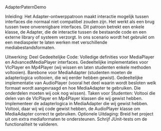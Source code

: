 AdapterPaternDemo

Inleiding: Het Adapter-ontwerppatroon maakt interactie mogelijk tussen interfaces die normaal niet compatibel zouden zijn. Het werkt als een brug tussen twee onverenigbare interfaces. Dit patroon betrekt een enkele klasse, de Adapter, die de interactie tussen de bestaande code en een externe library of systeem verzorgt. In ons scenario wordt het gebruikt om een mediaspeler te laten werken met verschillende mediabestandsformaten.

Uitwerking: Deel Gedeeltelijke Code: Volledige definities voor MediaPlayer en AdvancedMediaPlayer interfaces. Gedeeltelijke implementaties voor VlcPlayer en Mp4Player (wij wissen en laten studenten enkele methoden voltooien). Barebone voor MediaAdapter (studenten moeten de adapterlogica voltooien, die wij eerder hebben gewist). Gedeeltelijke implementatie van AudioPlayer (vooral het deel waarin wordt besloten welk formaat wordt aangevraagd en hoe MediaAdapter te gebruiken. Die onderdelen moeten wij ook nog wissen). Taken voor Studenten: Voltooi die delen van de VlcPlayer en Mp4Player klassen die wij gewist hebben. Implementeer de adapterlogica in MediaAdapter die wij gewist hebben. Voltooi, daar wij wij code gewist hebben, de AudioPlayer klasse om MediaAdapter correct te gebruiken. Optionele Uitdaging: Breid het project uit om extra mediaformaten te ondersteunen. Schrijf JUnit-tests om de functionaliteit te valideren.
